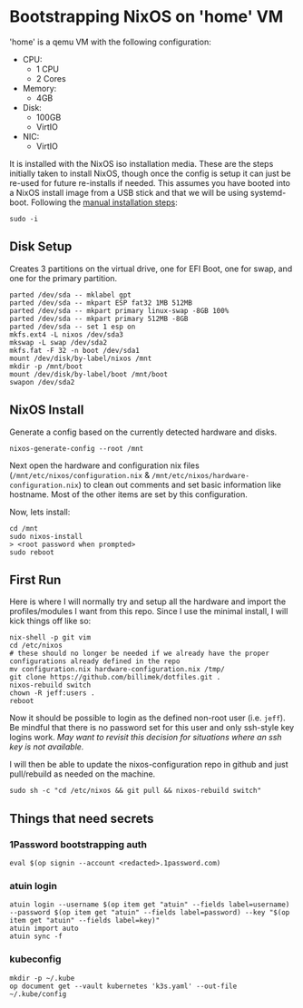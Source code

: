 # Bootstrapping NixOS on 'home' VM

'home' is a qemu VM with the following configuration:

* CPU:
  * 1 CPU
  * 2 Cores
* Memory:
  * 4GB
* Disk:
  * 100GB
  * VirtIO
* NIC:
  * VirtIO

It is installed with the NixOS iso installation media.  These are the steps initially taken to install NixOS, though once the config is setup it can just be re-used for future re-installs if needed. This assumes you have booted into a NixOS install image from a USB stick and that we will be using systemd-boot.  Following the [manual installation steps](https://nixos.org/manual/nixos/stable/index.html#sec-installation-manual):

```shell
sudo -i
```

## Disk Setup

Creates 3 partitions on the virtual drive, one for EFI Boot, one for swap, and one for the primary partition.

```shell
parted /dev/sda -- mklabel gpt
parted /dev/sda -- mkpart ESP fat32 1MB 512MB
parted /dev/sda -- mkpart primary linux-swap -8GB 100%
parted /dev/sda -- mkpart primary 512MB -8GB
parted /dev/sda -- set 1 esp on
mkfs.ext4 -L nixos /dev/sda3
mkswap -L swap /dev/sda2
mkfs.fat -F 32 -n boot /dev/sda1
mount /dev/disk/by-label/nixos /mnt
mkdir -p /mnt/boot
mount /dev/disk/by-label/boot /mnt/boot
swapon /dev/sda2
```

## NixOS Install

Generate a config based on the currently detected hardware and disks.

```shell
nixos-generate-config --root /mnt
```

Next open the hardware and configuration nix files (`/mnt/etc/nixos/configuration.nix` & `/mnt/etc/nixos/hardware-configuration.nix`) to clean out comments and set basic information like hostname. Most of the other items are set by this configuration.

Now, lets install:

```shell
cd /mnt
sudo nixos-install
> <root password when prompted>
sudo reboot
```

## First Run

Here is where I will normally try and setup all the hardware and import the profiles/modules I want from this repo. Since I use the minimal install, I will kick things off like so:

```shell
nix-shell -p git vim
cd /etc/nixos
# these should no longer be needed if we already have the proper configurations already defined in the repo
mv configuration.nix hardware-configuration.nix /tmp/
git clone https://github.com/billimek/dotfiles.git .
nixos-rebuild switch
chown -R jeff:users .
reboot
```

Now it should be possible to login as the defined non-root user (i.e. `jeff`).  Be mindful that there is no password set for this user and only ssh-style key logins work. _May want to revisit this decision for situations where an ssh key is not available._

I will then be able to update the nixos-configuration repo in github and just pull/rebuild as needed on the machine.

```shell
sudo sh -c "cd /etc/nixos && git pull && nixos-rebuild switch"
```

## Things that need secrets

### 1Password bootstrapping auth

```shell
eval $(op signin --account <redacted>.1password.com)
```

### atuin login

```shell
atuin login --username $(op item get "atuin" --fields label=username) --password $(op item get "atuin" --fields label=password) --key "$(op item get "atuin" --fields label=key)"
atuin import auto
atuin sync -f
```

### kubeconfig

```shell
mkdir -p ~/.kube
op document get --vault kubernetes 'k3s.yaml' --out-file ~/.kube/config
```
